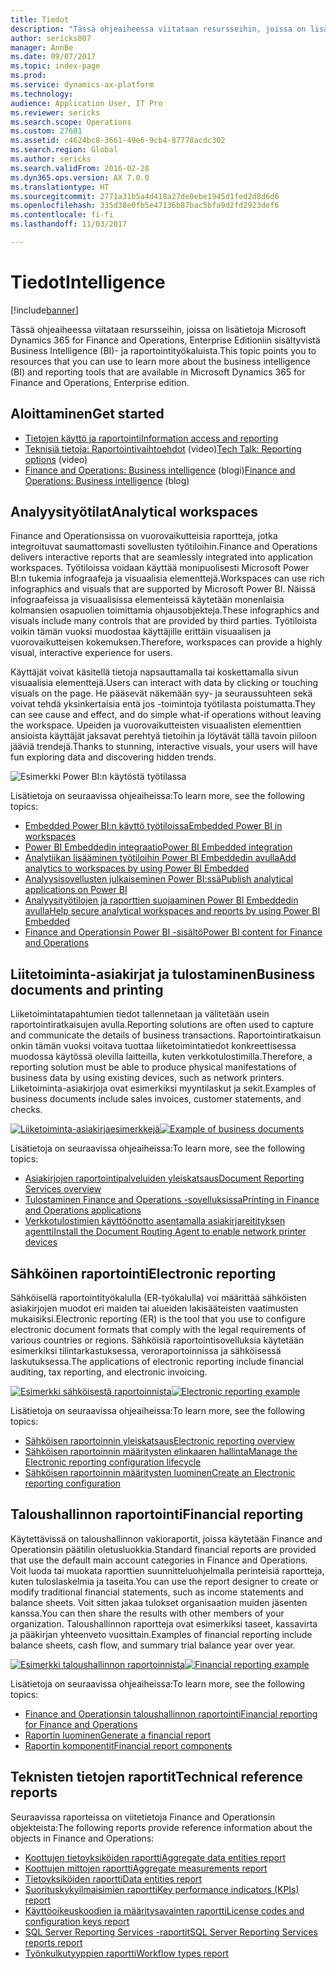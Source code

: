 ```yaml
---
title: Tiedot
description: "Tässä ohjeaiheessa viitataan resursseihin, joissa on lisätietoja Microsoft Dynamics 365 for Finance and Operations, Enterprise Editioniin sisältyvistä Business Intelligence- ja raportointityökaluista."
author: sericks007
manager: AnnBe
ms.date: 09/07/2017
ms.topic: index-page
ms.prod: 
ms.service: dynamics-ax-platform
ms.technology: 
audience: Application User, IT Pro
ms.reviewer: sericks
ms.search.scope: Operations
ms.custom: 27681
ms.assetid: c4624bc8-3661-49e6-9cb4-87778acdc302
ms.search.region: Global
ms.author: sericks
ms.search.validFrom: 2016-02-28
ms.dyn365.ops.version: AX 7.0.0
ms.translationtype: HT
ms.sourcegitcommit: 2771a31b5a4d418a27de0ebe1945d1fed2d8d6d6
ms.openlocfilehash: 335d38e0fb5e47136b87bac5bfa9d2fd2923def6
ms.contentlocale: fi-fi
ms.lasthandoff: 11/03/2017

---
```


# <a name="intelligence"></a><span data-ttu-id="51356-103">Tiedot</span><span class="sxs-lookup"><span data-stu-id="51356-103">Intelligence</span></span>

[!include[banner](../includes/banner.md)]

<span data-ttu-id="51356-104">Tässä ohjeaiheessa viitataan resursseihin, joissa on lisätietoja Microsoft Dynamics 365 for Finance and Operations, Enterprise Editioniin sisältyvistä Business Intelligence (BI)- ja raportointityökaluista.</span><span class="sxs-lookup"><span data-stu-id="51356-104">This topic points you to resources that you can use to learn more about the business intelligence (BI) and reporting tools that are available in Microsoft Dynamics 365 for Finance and Operations, Enterprise edition.</span></span>

## <a name="get-started"></a><span data-ttu-id="51356-105">Aloittaminen</span><span class="sxs-lookup"><span data-stu-id="51356-105">Get started</span></span>
- [<span data-ttu-id="51356-106">Tietojen käyttö ja raportointi</span><span class="sxs-lookup"><span data-stu-id="51356-106">Information access and reporting</span></span>](information-access-reporting.md)
- <span data-ttu-id="51356-107">[Teknisiä tietoja: Raportointivaihtoehdot](https://www.youtube.com/watch?v=NzZONjKs5xA) (video)</span><span class="sxs-lookup"><span data-stu-id="51356-107">[Tech Talk: Reporting options](https://www.youtube.com/watch?v=NzZONjKs5xA) (video)</span></span>
- <span data-ttu-id="51356-108">[Finance and Operations: Business intelligence](https://blogs.msdn.microsoft.com/dynamicsaxbi/) (blogi)</span><span class="sxs-lookup"><span data-stu-id="51356-108">[Finance and Operations: Business intelligence](https://blogs.msdn.microsoft.com/dynamicsaxbi/) (blog)</span></span>

## <a name="analytical-workspaces"></a><span data-ttu-id="51356-109">Analyysityötilat</span><span class="sxs-lookup"><span data-stu-id="51356-109">Analytical workspaces</span></span>
<span data-ttu-id="51356-110">Finance and Operationsissa on vuorovaikutteisia raportteja, jotka integroituvat saumattomasti sovellusten työtiloihin.</span><span class="sxs-lookup"><span data-stu-id="51356-110">Finance and Operations delivers interactive reports that are seamlessly integrated into application workspaces.</span></span> <span data-ttu-id="51356-111">Työtiloissa voidaan käyttää monipuolisesti Microsoft Power BI:n tukemia infograafeja ja visuaalisia elementtejä.</span><span class="sxs-lookup"><span data-stu-id="51356-111">Workspaces can use rich infographics and visuals that are supported by Microsoft Power BI.</span></span> <span data-ttu-id="51356-112">Näissä infograafeissa ja visuaalisissa elementeissä käytetään monenlaisia kolmansien osapuolien toimittamia ohjausobjekteja.</span><span class="sxs-lookup"><span data-stu-id="51356-112">These infographics and visuals include many controls that are provided by third parties.</span></span> <span data-ttu-id="51356-113">Työtiloista voikin tämän vuoksi muodostaa käyttäjille erittäin visuaalisen ja vuorovaikutteisen kokemuksen.</span><span class="sxs-lookup"><span data-stu-id="51356-113">Therefore, workspaces can provide a highly visual, interactive experience for users.</span></span>

<span data-ttu-id="51356-114">Käyttäjät voivat käsitellä tietoja napsauttamalla tai koskettamalla sivun visuaalisia elementtejä.</span><span class="sxs-lookup"><span data-stu-id="51356-114">Users can interact with data by clicking or touching visuals on the page.</span></span> <span data-ttu-id="51356-115">He pääsevät näkemään syy- ja seuraussuhteen sekä voivat tehdä yksinkertaisia entä jos -toimintoja työtilasta poistumatta.</span><span class="sxs-lookup"><span data-stu-id="51356-115">They can see cause and effect, and do simple what-if operations without leaving the workspace.</span></span> <span data-ttu-id="51356-116">Upeiden ja vuorovaikutteisten visuaalisten elementtien ansioista käyttäjät jaksavat perehtyä tietoihin ja löytävät tällä tavoin piiloon jääviä trendejä.</span><span class="sxs-lookup"><span data-stu-id="51356-116">Thanks to stunning, interactive visuals, your users will have fun exploring data and discovering hidden trends.</span></span>

![Esimerkki Power BI:n käytöstä työtilassa](./media/Power-BI-in-D365-Workspace.png)

 <span data-ttu-id="51356-118">Lisätietoja on seuraavissa ohjeaiheissa:</span><span class="sxs-lookup"><span data-stu-id="51356-118">To learn more, see the following topics:</span></span>

 - [<span data-ttu-id="51356-119">Embedded Power BI:n käyttö työtiloissa</span><span class="sxs-lookup"><span data-stu-id="51356-119">Embedded Power BI in workspaces</span></span>](embed-power-bi-workspaces.md)
 - [<span data-ttu-id="51356-120">Power BI Embeddedin integraatio</span><span class="sxs-lookup"><span data-stu-id="51356-120">Power BI Embedded integration</span></span>](power-bi-embedded-integration.md)
 - [<span data-ttu-id="51356-121">Analytiikan lisääminen työtiloihin Power BI Embeddedin avulla</span><span class="sxs-lookup"><span data-stu-id="51356-121">Add analytics to workspaces by using Power BI Embedded</span></span>](add-analytics-tab-workspaces.md)
 - [<span data-ttu-id="51356-122">Analyysisovellusten julkaiseminen Power BI:ssä</span><span class="sxs-lookup"><span data-stu-id="51356-122">Publish analytical applications on Power BI</span></span>](publish-apps-powerbi.md)
 - [<span data-ttu-id="51356-123">Analyysityötilojen ja raporttien suojaaminen Power BI Embeddedin avulla</span><span class="sxs-lookup"><span data-stu-id="51356-123">Help secure analytical workspaces and reports by using Power BI Embedded</span></span>](secure-analytical-workspaces.md)
 - [<span data-ttu-id="51356-124">Finance and Operationsin Power BI -sisältö</span><span class="sxs-lookup"><span data-stu-id="51356-124">Power BI content for Finance and Operations</span></span>](power-bi-home-page.md)

## <a name="business-documents-and-printing"></a><span data-ttu-id="51356-125">Liitetoiminta-asiakirjat ja tulostaminen</span><span class="sxs-lookup"><span data-stu-id="51356-125">Business documents and printing</span></span>
<span data-ttu-id="51356-126">Liiketoimintatapahtumien tiedot tallennetaan ja välitetään usein raportointiratkaisujen avulla.</span><span class="sxs-lookup"><span data-stu-id="51356-126">Reporting solutions are often used to capture and communicate the details of business transactions.</span></span> <span data-ttu-id="51356-127">Raportointiratkaisun onkin tämän vuoksi voitava tuottaa liiketoimintatiedot konkreettisessa muodossa käytössä olevilla laitteilla, kuten verkkotulostimilla.</span><span class="sxs-lookup"><span data-stu-id="51356-127">Therefore, a reporting solution must be able to produce physical manifestations of business data by using existing devices, such as network printers.</span></span> <span data-ttu-id="51356-128">Liiketoiminta-asiakirjoja ovat esimerkiksi myyntilaskut ja sekit.</span><span class="sxs-lookup"><span data-stu-id="51356-128">Examples of business documents include sales invoices, customer statements, and checks.</span></span>

<span data-ttu-id="51356-129">[![Liiketoiminta-asiakirjaesimerkkejä](./media/image-of-business-documents-1024x632.png)](./media/image-of-business-documents.png)</span><span class="sxs-lookup"><span data-stu-id="51356-129">[![Example of business documents](./media/image-of-business-documents-1024x632.png)](./media/image-of-business-documents.png)</span></span>

<span data-ttu-id="51356-130">Lisätietoja on seuraavissa ohjeaiheissa:</span><span class="sxs-lookup"><span data-stu-id="51356-130">To learn more, see the following topics:</span></span>

- [<span data-ttu-id="51356-131">Asiakirjojen raportointipalveluiden yleiskatsaus</span><span class="sxs-lookup"><span data-stu-id="51356-131">Document Reporting Services overview</span></span>](document-reporting-services.md)
- [<span data-ttu-id="51356-132">Tulostaminen Finance and Operations -sovelluksissa</span><span class="sxs-lookup"><span data-stu-id="51356-132">Printing in Finance and Operations applications</span></span>](print-documents.md)
- [<span data-ttu-id="51356-133">Verkkotulostimien käyttöönotto asentamalla asiakirjareitityksen agentti</span><span class="sxs-lookup"><span data-stu-id="51356-133">Install the Document Routing Agent to enable network printer devices</span></span>](install-document-routing-agent.md)

## <a name="electronic-reporting"></a><span data-ttu-id="51356-134">Sähköinen raportointi</span><span class="sxs-lookup"><span data-stu-id="51356-134">Electronic reporting</span></span>
<span data-ttu-id="51356-135">Sähköisellä raportointityökalulla (ER-työkalulla) voi määrittää sähköisten asiakirjojen muodot eri maiden tai alueiden lakisääteisten vaatimusten mukaisiksi.</span><span class="sxs-lookup"><span data-stu-id="51356-135">Electronic reporting (ER) is the tool that you use to configure electronic document formats that comply with the legal requirements of various countries or regions.</span></span> <span data-ttu-id="51356-136">Sähköisiä raportointisovelluksia käytetään esimerkiksi tilintarkastuksessa, veroraportoinnissa ja sähköisessä laskutuksessa.</span><span class="sxs-lookup"><span data-stu-id="51356-136">The applications of electronic reporting include financial auditing, tax reporting, and electronic invoicing.</span></span>

<span data-ttu-id="51356-137">[![Esimerkki sähköisestä raportoinnista](./media/electronic-reporting-example.png)](./media/electronic-reporting-example.png)</span><span class="sxs-lookup"><span data-stu-id="51356-137">[![Electronic reporting example](./media/electronic-reporting-example.png)](./media/electronic-reporting-example.png)</span></span>

<span data-ttu-id="51356-138">Lisätietoja on seuraavissa ohjeaiheissa:</span><span class="sxs-lookup"><span data-stu-id="51356-138">To learn more, see the following topics:</span></span>

- [<span data-ttu-id="51356-139">Sähköisen raportoinnin yleiskatsaus</span><span class="sxs-lookup"><span data-stu-id="51356-139">Electronic reporting overview</span></span>](general-electronic-reporting.md)
- [<span data-ttu-id="51356-140">Sähköisen raportoinnin määritysten elinkaaren hallinta</span><span class="sxs-lookup"><span data-stu-id="51356-140">Manage the Electronic reporting configuration lifecycle</span></span>](general-electronic-reporting-manage-configuration-lifecycle.md)
- [<span data-ttu-id="51356-141">Sähköisen raportoinnin määritysten luominen</span><span class="sxs-lookup"><span data-stu-id="51356-141">Create an Electronic reporting configuration</span></span>](electronic-reporting-configuration.md)

## <a name="financial-reporting"></a><span data-ttu-id="51356-142">Taloushallinnon raportointi</span><span class="sxs-lookup"><span data-stu-id="51356-142">Financial reporting</span></span>
<span data-ttu-id="51356-143">Käytettävissä on taloushallinnon vakioraportit, joissa käytetään Finance and Operationsin päätilin oletusluokkia.</span><span class="sxs-lookup"><span data-stu-id="51356-143">Standard financial reports are provided that use the default main account categories in Finance and Operations.</span></span> <span data-ttu-id="51356-144">Voit luoda tai muokata raporttien suunnitteluohjelmalla perinteisiä raportteja, kuten tuloslaskelmia ja taseita.</span><span class="sxs-lookup"><span data-stu-id="51356-144">You can use the report designer to create or modify traditional financial statements, such as income statements and balance sheets.</span></span> <span data-ttu-id="51356-145">Voit sitten jakaa tulokset organisaation muiden jäsenten kanssa.</span><span class="sxs-lookup"><span data-stu-id="51356-145">You can then share the results with other members of your organization.</span></span> <span data-ttu-id="51356-146">Taloushallinnon raportteja ovat esimerkiksi taseet, kassavirta ja pääkirjan yhteenveto vuosittain.</span><span class="sxs-lookup"><span data-stu-id="51356-146">Examples of financial reporting include balance sheets, cash flow, and summary trial balance year over year.</span></span>

<span data-ttu-id="51356-147">[![Esimerkki taloushallinnon raportoinnista](./media/financial-reporting-example.png)](./media/financial-reporting-example.png)</span><span class="sxs-lookup"><span data-stu-id="51356-147">[![Financial reporting example](./media/financial-reporting-example.png)](./media/financial-reporting-example.png)</span></span>

<span data-ttu-id="51356-148">Lisätietoja on seuraavissa ohjeaiheissa:</span><span class="sxs-lookup"><span data-stu-id="51356-148">To learn more, see the following topics:</span></span>

- [<span data-ttu-id="51356-149">Finance and Operationsin taloushallinnon raportointi</span><span class="sxs-lookup"><span data-stu-id="51356-149">Financial reporting for Finance and Operations</span></span>](financial-reporting-intro.md)
- [<span data-ttu-id="51356-150">Raportin luominen</span><span class="sxs-lookup"><span data-stu-id="51356-150">Generate a financial report</span></span>](generate-financial-report.md)
- [<span data-ttu-id="51356-151">Raportin komponentit</span><span class="sxs-lookup"><span data-stu-id="51356-151">Financial report components</span></span>](financial-report-components.md)

## <a name="technical-reference-reports"></a><span data-ttu-id="51356-152">Teknisten tietojen raportit</span><span class="sxs-lookup"><span data-stu-id="51356-152">Technical reference reports</span></span>
<span data-ttu-id="51356-153">Seuraavissa raporteissa on viitetietoja Finance and Operationsin objekteista:</span><span class="sxs-lookup"><span data-stu-id="51356-153">The following reports provide reference information about the objects in Finance and Operations:</span></span>

- [<span data-ttu-id="51356-154">Koottujen tietoyksiköiden raportti</span><span class="sxs-lookup"><span data-stu-id="51356-154">Aggregate data entities report</span></span>](aggregate-data-entities-report.md)
- [<span data-ttu-id="51356-155">Koottujen mittojen raportti</span><span class="sxs-lookup"><span data-stu-id="51356-155">Aggregate measurements report</span></span>](aggregate-measurements-report.md)
- [<span data-ttu-id="51356-156">Tietoyksiköiden raportti</span><span class="sxs-lookup"><span data-stu-id="51356-156">Data entities report</span></span>](../data-entities/data-entities-report.md)
- [<span data-ttu-id="51356-157">Suorituskykyilmaisimien raportti</span><span class="sxs-lookup"><span data-stu-id="51356-157">Key performance indicators (KPIs) report</span></span>](key-performance-indicators-report.md)
- [<span data-ttu-id="51356-158">Käyttöoikeuskoodien ja määritysavainten raportti</span><span class="sxs-lookup"><span data-stu-id="51356-158">License codes and configuration keys report</span></span>](../sysadmin/license-codes-configuration-keys-report.md)
- [<span data-ttu-id="51356-159">SQL Server Reporting Services -raportit</span><span class="sxs-lookup"><span data-stu-id="51356-159">SQL Server Reporting Services reports report</span></span>](SSRS-report.md)
- [<span data-ttu-id="51356-160">Työnkulkutyyppien raportti</span><span class="sxs-lookup"><span data-stu-id="51356-160">Workflow types report</span></span>](../../fin-and-ops/organization-administration/workflow-types-report.md)

